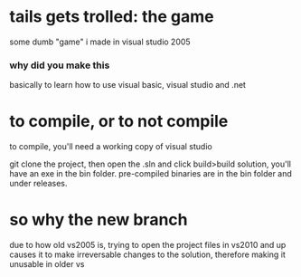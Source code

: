 # tails gets trolled: the game
some dumb "game" i made in visual studio 2005


### why did you make this
basically to learn how to use visual basic, visual studio and .net


# to compile, or to not compile
to compile, you'll need a working copy of visual studio

git clone the project, then open the .sln and click build>build solution, you'll have an exe in the bin folder. pre-compiled binaries are in the bin folder and under releases.

# so why the new branch

due to how old vs2005 is, trying to open the project files in vs2010 and up causes it to make irreversable changes to the solution, therefore making it unusable in older vs
